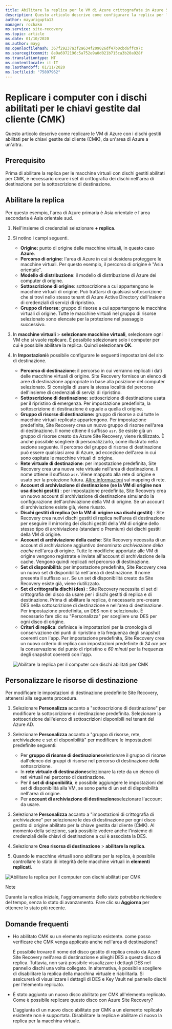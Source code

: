 ```yaml
---
title: Abilitare la replica per le VM di Azure crittografate in Azure Site Recovery
description: Questo articolo descrive come configurare la replica per le macchine virtuali con dischi abilitati per la chiave gestita dal cliente (CMK) da un'area di Azure a un'altra usando Site Recovery.
author: mayurigupta13
manager: rochakm
ms.service: site-recovery
ms.topic: article
ms.date: 01/10/2020
ms.author: mayg
ms.openlocfilehash: 367f29237a3f2a634f209026df47b0cbd6ffc97c
ms.sourcegitcommit: 8e9a6972196c5a752e9a0d021b715ca3b20a928f
ms.translationtype: MT
ms.contentlocale: it-IT
ms.lasthandoff: 01/11/2020
ms.locfileid: "75897962"
---
```

# <a name="replicate-machines-with-customer-managed-keys-cmk-enabled-disks"></a>Replicare i computer con i dischi abilitati per le chiavi gestite dal cliente (CMK)

Questo articolo descrive come replicare le VM di Azure con i dischi gestiti abilitati per le chiavi gestite dal cliente (CMK), da un'area di Azure a un'altra.

## <a name="prerequisite"></a>Prerequisito
Prima di abilitare la replica per le macchine virtuali con dischi gestiti abilitati per CMK, è necessario creare i set di crittografia dei dischi nell'area di destinazione per la sottoscrizione di destinazione.

## <a name="enable-replication"></a>Abilitare la replica

Per questo esempio, l'area di Azure primaria è Asia orientale e l'area secondaria è Asia orientale sud.

1. Nell'insieme di credenziali selezionare **+ replica**.
2. Si notino i campi seguenti.
    - **Origine:** punto di origine delle macchine virtuali, in questo caso **Azure**.
    - **Percorso di origine**: l'area di Azure in cui si desidera proteggere le macchine virtuali. Per questo esempio, il percorso di origine è "Asia orientale".
    - **Modello di distribuzione**: il modello di distribuzione di Azure dei computer di origine.
    - **Sottoscrizione di origine**: sottoscrizione a cui appartengono le macchine virtuali di origine. Può trattarsi di qualsiasi sottoscrizione che si trovi nello stesso tenant di Azure Active Directory dell'insieme di credenziali di servizi di ripristino.
    - **Gruppo di risorse:** gruppo di risorse a cui appartengono le macchine virtuali di origine. Tutte le macchine virtuali nel gruppo di risorse selezionato sono elencate per la protezione nel passaggio successivo.

3. In **macchine virtuali** > **selezionare macchine virtuali**, selezionare ogni VM che si vuole replicare. È possibile selezionare solo i computer per cui è possibile abilitare la replica. Quindi selezionare **OK**.

4. In **Impostazioni**è possibile configurare le seguenti impostazioni del sito di destinazione.

    - **Percorso di destinazione**: il percorso in cui verranno replicati i dati delle macchine virtuali di origine. Site Recovery fornisce un elenco di aree di destinazione appropriate in base alla posizione del computer selezionato. Si consiglia di usare la stessa località del percorso dell'insieme di credenziali di servizi di ripristino.
    - **Sottoscrizione di destinazione**: sottoscrizione di destinazione usata per il ripristino di emergenza. Per impostazione predefinita, la sottoscrizione di destinazione è uguale a quella di origine.
    - **Gruppo di risorse di destinazione:** gruppo di risorse a cui tutte le macchine virtuali replicate appartengono. Per impostazione predefinita, Site Recovery crea un nuovo gruppo di risorse nell'area di destinazione. Il nome ottiene il suffisso `asr`. Se esiste già un gruppo di risorse creato da Azure Site Recovery, viene riutilizzato. È anche possibile scegliere di personalizzarlo, come illustrato nella sezione seguente. Il percorso del gruppo di risorse di destinazione può essere qualsiasi area di Azure, ad eccezione dell'area in cui sono ospitate le macchine virtuali di origine.
    - **Rete virtuale di destinazione**: per impostazione predefinita, Site Recovery crea una nuova rete virtuale nell'area di destinazione. Il nome ottiene il suffisso `asr`. Viene mappato alla rete di origine e usato per la protezione futura. [Altre informazioni](site-recovery-network-mapping-azure-to-azure.md) sul mapping di rete.
    - **Account di archiviazione di destinazione (se la VM di origine non usa dischi gestiti)** : per impostazione predefinita, Site Recovery crea un nuovo account di archiviazione di destinazione simulando la configurazione dell'archiviazione della VM di origine. Se un account di archiviazione esiste già, viene riusato.
    - **Dischi gestiti di replica (se la VM di origine usa dischi gestiti)** : Site Recovery crea nuovi dischi gestiti di replica nell'area di destinazione per eseguire il mirroring dei dischi gestiti della VM di origine dello stesso tipo di archiviazione (standard o Premium) dei dischi gestiti della VM di origine.
    - **Account di archiviazione della cache**: Site Recovery necessita di un account di archiviazione aggiuntivo denominato *archiviazione della cache* nell'area di origine. Tutte le modifiche apportate alle VM di origine vengono registrate e inviate all'account di archiviazione della cache. Vengono quindi replicati nel percorso di destinazione.
    - **Set di disponibilità**: per impostazione predefinita, Site Recovery crea un nuovo set di disponibilità nell'area di destinazione. Il nome presenta il suffisso `asr`. Se un set di disponibilità creato da Site Recovery esiste già, viene riutilizzato.
    - **Set di crittografia dischi (des)** : Site Recovery necessita di set di crittografia del disco da usare per i dischi gestiti di replica e di destinazione. Prima di abilitare la replica, è necessario pre-creare DES nella sottoscrizione di destinazione e nell'area di destinazione. Per impostazione predefinita, un DES non è selezionato. È necessario fare clic su "Personalizza" per scegliere una DES per ogni disco di origine.
    - **Criteri di replica**: definisce le impostazioni per la cronologia di conservazione dei punti di ripristino e la frequenza degli snapshot coerenti con l'app. Per impostazione predefinita, Site Recovery crea un nuovo criterio di replica con impostazioni predefinite di *24 ore* per la conservazione del punto di ripristino e *60 minuti* per la frequenza degli snapshot coerenti con l'app.

    ![Abilitare la replica per il computer con dischi abilitati per CMK](./media/azure-to-azure-how-to-enable-replication-cmk-disks/cmk-enable-dr.png)

## <a name="customize-target-resources"></a>Personalizzare le risorse di destinazione

Per modificare le impostazioni di destinazione predefinite Site Recovery, attenersi alla seguente procedura.

1. Selezionare **Personalizza** accanto a "sottoscrizione di destinazione" per modificare la sottoscrizione di destinazione predefinita. Selezionare la sottoscrizione dall'elenco di sottoscrizioni disponibili nel tenant del Azure AD.

2. Selezionare **Personalizza** accanto a "gruppo di risorse, rete, archiviazione e set di disponibilità" per modificare le impostazioni predefinite seguenti:
    - Per **gruppo di risorse di destinazione**selezionare il gruppo di risorse dall'elenco dei gruppi di risorse nel percorso di destinazione della sottoscrizione.
    - In **rete virtuale di destinazione**selezionare la rete da un elenco di reti virtuali nel percorso di destinazione.
    - Per il **set di disponibilità**, è possibile aggiungere le impostazioni del set di disponibilità alla VM, se sono parte di un set di disponibilità nell'area di origine.
    - Per **account di archiviazione di destinazione**selezionare l'account da usare.

3. Selezionare **Personalizza** accanto a "impostazioni di crittografia di archiviazione" per selezionare le des di destinazione per ogni disco gestito di origine abilitato per la chiave gestita dal cliente (CMK). Al momento della selezione, sarà possibile vedere anche l'insieme di credenziali delle chiavi di destinazione a cui è associata la DES.

4. Selezionare **Crea risorsa di destinazione** > **abilitare la replica**.
5. Quando le macchine virtuali sono abilitate per la replica, è possibile controllare lo stato di integrità delle macchine virtuali in **elementi replicati**.

![Abilitare la replica per il computer con dischi abilitati per CMK](./media/azure-to-azure-how-to-enable-replication-cmk-disks/cmk-customize-target-disk-properties.png)

>[!NOTE]
>Durante la replica iniziale, l'aggiornamento dello stato potrebbe richiedere del tempo, senza lo stato di avanzamento. Fare clic su **Aggiorna** per ottenere lo stato più recente.

## <a name="faqs"></a>Domande frequenti

* Ho abilitato CMK su un elemento replicato esistente. come posso verificare che CMK venga applicato anche nell'area di destinazione?

    È possibile trovare il nome del disco gestito di replica creato da Azure Site Recovery nell'area di destinazione e alleghi DES a questo disco di replica. Tuttavia, non sarà possibile visualizzare i dettagli DES nel pannello dischi una volta collegato. In alternativa, è possibile scegliere di disabilitare la replica della macchina virtuale e riabilitarla. Si assicurerà di visualizzare i dettagli di DES e Key Vault nel pannello dischi per l'elemento replicato.

* È stato aggiunto un nuovo disco abilitato per CMK all'elemento replicato. Come è possibile replicare questo disco con Azure Site Recovery?

    L'aggiunta di un nuovo disco abilitato per CMK a un elemento replicato esistente non è supportata. Disabilitare la replica e abilitare di nuovo la replica per la macchina virtuale.

